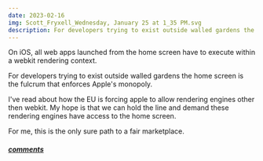 ```yaml
---
date: 2023-02-16
img: Scott_Fryxell_Wednesday, January 25 at 1_35 PM.svg
description: For developers trying to exist outside walled gardens the home screen is the fulcrum that enforces Apple's monopoly.
---
```


On iOS, all web apps launched from the home screen have to execute within a webkit rendering context.

For developers trying to exist outside walled gardens the home screen is the fulcrum that enforces Apple's monopoly.

I've read about how the EU is forcing apple to allow rendering engines other then webkit. My hope is that we can hold the line and demand these rendering engines have access to the home screen.

For me, this is the only sure path to a fair marketplace.

##### [comments](https://news.ycombinator.com/item?id=34824520)

